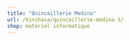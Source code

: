 ```yaml
---
title: "Quincaillerie Medina"
url: /kinshasa/quincaillerie-medina-3/
shop: matériel informatique
---
```

